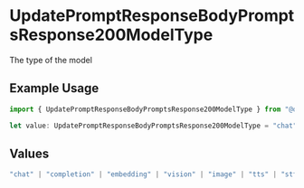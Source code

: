 # UpdatePromptResponseBodyPromptsResponse200ModelType

The type of the model

## Example Usage

```typescript
import { UpdatePromptResponseBodyPromptsResponse200ModelType } from "@orq-ai/node/models/operations";

let value: UpdatePromptResponseBodyPromptsResponse200ModelType = "chat";
```

## Values

```typescript
"chat" | "completion" | "embedding" | "vision" | "image" | "tts" | "stt" | "rerank" | "moderations"
```